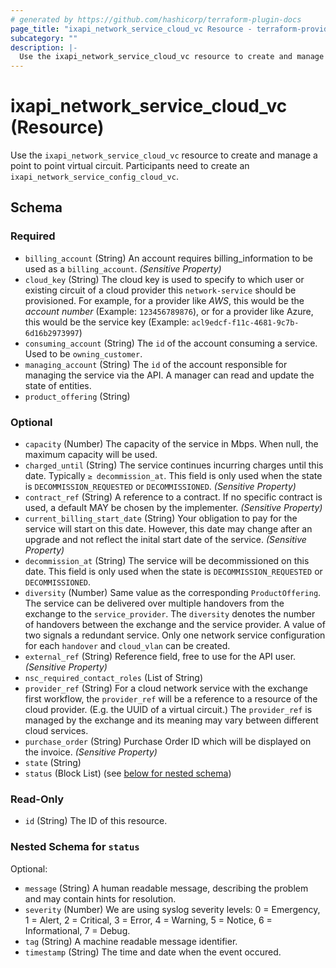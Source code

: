 ```yaml
---
# generated by https://github.com/hashicorp/terraform-plugin-docs
page_title: "ixapi_network_service_cloud_vc Resource - terraform-provider-ixapi"
subcategory: ""
description: |-
  Use the ixapi_network_service_cloud_vc resource to create and manage a point to point virtual circuit. Participants need to create an ixapi_network_service_config_cloud_vc.
---
```


# ixapi_network_service_cloud_vc (Resource)

Use the `ixapi_network_service_cloud_vc` resource to create and manage a point to point virtual circuit. Participants need to create an `ixapi_network_service_config_cloud_vc`.



<!-- schema generated by tfplugindocs -->
## Schema

### Required

- `billing_account` (String) An account requires billing_information to be used as a `billing_account`. *(Sensitive Property)*
- `cloud_key` (String) The cloud key is used to specify to which user or existing circuit of a cloud provider this `network-service` should be provisioned.  For example, for a provider like *AWS*, this would be the *account number* (Example: `123456789876`), or for a provider like Azure, this would be the service key (Example: `acl9edcf-f11c-4681-9c7b-6d16b2973997`)
- `consuming_account` (String) The `id` of the account consuming a service.  Used to be `owning_customer`.
- `managing_account` (String) The `id` of the account responsible for managing the service via the API. A manager can read and update the state of entities.
- `product_offering` (String)

### Optional

- `capacity` (Number) The capacity of the service in Mbps. When null, the maximum capacity will be used.
- `charged_until` (String) The service continues incurring charges until this date. Typically `≥ decommission_at`.  This field is only used when the state is `DECOMMISSION_REQUESTED` or `DECOMMISSIONED`.  *(Sensitive Property)*
- `contract_ref` (String) A reference to a contract. If no specific contract is used, a default MAY be chosen by the implementer. *(Sensitive Property)*
- `current_billing_start_date` (String) Your obligation to pay for the service will start on this date.  However, this date may change after an upgrade and not reflect the inital start date of the service.  *(Sensitive Property)*
- `decommission_at` (String) The service will be decommissioned on this date.  This field is only used when the state is `DECOMMISSION_REQUESTED` or `DECOMMISSIONED`.
- `diversity` (Number) Same value as the corresponding `ProductOffering`.  The service can be delivered over multiple handovers from the exchange to the `service_provider`.  The `diversity` denotes the number of handovers between the exchange and the service provider. A value of two signals a redundant service.  Only one network service configuration for each `handover` and `cloud_vlan` can be created.
- `external_ref` (String) Reference field, free to use for the API user. *(Sensitive Property)*
- `nsc_required_contact_roles` (List of String)
- `provider_ref` (String) For a cloud network service with the exchange first workflow, the `provider_ref` will be a reference to a resource of the cloud provider. (E.g. the UUID of a virtual circuit.)  The `provider_ref` is managed by the exchange and its meaning may vary between different cloud services.
- `purchase_order` (String) Purchase Order ID which will be displayed on the invoice. *(Sensitive Property)*
- `state` (String)
- `status` (Block List) (see [below for nested schema](#nestedblock--status))

### Read-Only

- `id` (String) The ID of this resource.

<a id="nestedblock--status"></a>
### Nested Schema for `status`

Optional:

- `message` (String) A human readable message, describing the problem and may contain hints for resolution.
- `severity` (Number) We are using syslog severity levels: 0 = Emergency, 1 = Alert, 2 = Critical, 3 = Error, 4 = Warning, 5 = Notice, 6 = Informational, 7 = Debug.
- `tag` (String) A machine readable message identifier.
- `timestamp` (String) The time and date when the event occured.


